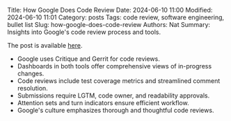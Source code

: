 Title: How Google Does Code Review
Date: 2024-06-10 11:00
Modified: 2024-06-10 11:01
Category: posts
Tags: code review, software engineering, bullet list
Slug: how-google-does-code-review
Authors: Nat
Summary: Insights into Google's code review process and tools.

The post is available [here](https://graphite.dev/blog/how-google-does-code-review).

- Google uses Critique and Gerrit for code reviews.
- Dashboards in both tools offer comprehensive views of in-progress changes.
- Code reviews include test coverage metrics and streamlined comment resolution.
- Submissions require LGTM, code owner, and readability approvals.
- Attention sets and turn indicators ensure efficient workflow.
- Google's culture emphasizes thorough and thoughtful code reviews.

